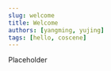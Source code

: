 ```yaml
---
slug: welcome
title: Welcome
authors: [yangming, yujing]
tags: [hello, coscene]
---
```


Placeholder

<!-- truncate -->
